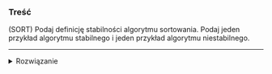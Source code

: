 ### Treść
(SORT)
Podaj definicję stabilności algorytmu sortowania. Podaj jeden przykład algorytmu stabilnego i jeden przykład algorytmu niestabilnego.

------
<details><summary>Rozwiązanie</summary>
<p>

